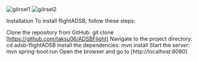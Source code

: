 ![görsel1](https://github.com/taksu06/ADSBFlight/assets/139376701/96b8601c-6335-480b-84aa-d05bd7011f1b)
![görsel2](https://github.com/taksu06/ADSBFlight/assets/139376701/80bd629c-ebcd-4c76-beac-10c9820ad942)

Installation
To install flightADSB, follow these steps:

Clone the repository from GitHub:
git clone [https://github.com/taksu06/ADSBFlight]
Navigate to the project directory:
cd adsb-flightADSB
Install the dependencies:
mvn install
Start the server:
mvn spring-boot:run
Open the browser and go to [http://localhost:8080]
